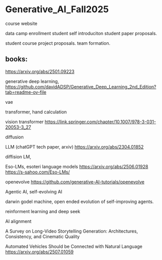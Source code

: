 # Generative_AI_Fall2025
course website

data camp enrollment
student self introduciton
student paper proposals. 

student course project proposals. 
team formation. 

## books: 
https://arxiv.org/abs/2501.09223

generative deep learning, 
https://github.com/davidADSP/Generative_Deep_Learning_2nd_Edition?tab=readme-ov-file

vae

transformer, hand calculation

vision transformer 
https://link.springer.com/chapter/10.1007/978-3-031-20053-3_27

diffusion

LLM (chatGPT tech paper, arxiv)
https://arxiv.org/abs/2304.01852

diffision LM, 

Eso-LMs, esoteri language models
https://arxiv.org/abs/2506.01928
https://s-sahoo.com/Eso-LMs/

openevolve
https://github.com/generative-AI-tutorials/openevolve

Agentic AI, self-evolving AI

darwin godel machine, open ended evolution of self-improving agents. 

reinforment learning and deep seek

AI alignment

A Survey on Long-Video Storytelling Generation: Architectures, Consistency, and Cinematic Quality


Automated Vehicles Should be Connected with Natural Language
https://arxiv.org/abs/2507.01059

